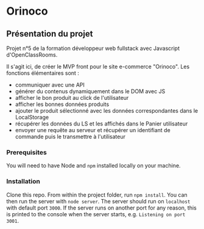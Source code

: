 # Orinoco #

## Présentation du projet ##

Projet n°5 de la formation développeur web fullstack avec Javascript d'OpenClassRooms.

Il s'agit ici, de  créer le MVP front pour le site e-commerce "Orinoco".
Les fonctions élémentaires sont : 

- communiquer avec une API
- générer du contenus dynamiquement dans le DOM avec JS
- afficher le bon produit au click de l'utilisateur
- afficher les bonnes données produits
- ajouter le produit sélectionné avec les données correspondantes dans le LocalStorage
- récupérer les données du LS et les affichés dans le Panier utilisateur
- envoyer une requête au serveur et récupérer un identifiant de commande puis le transmettre à l'utilisateur


### Prerequisites ###

You will need to have Node and `npm` installed locally on your machine.

### Installation ###

Clone this repo. From within the project folder, run `npm install`. You 
can then run the server with `node server`. 
The server should run on `localhost` with default port `3000`. If the
server runs on another port for any reason, this is printed to the
console when the server starts, e.g. `Listening on port 3001`.
